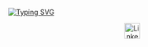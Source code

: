 [![Typing SVG](https://readme-typing-svg.demolab.com?font=Fira+Code&size=24&duration=999&pause=999&color=07F700&background=FFFFFF00&center=true&vCenter=true&height=53&lines=C+Y+B+E+R+S+E+C+U+R+I+T+Y)](https://git.io/typing-svg)

<p align="center">
  <a href="https://www.linkedin.com/in/ahakankarabacak/"><img width="32px" alt="LinkedIn" title="LinkedIn" src="https://imgur.com/RIefvk9"/></a>
</p>
